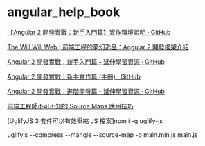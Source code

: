 # angular_help_book

[【Angular 2 開發實戰：新手入門篇】實作環境說明 · GitHub](https://gist.github.com/doggy8088/922e84bc16b4dcf785df16d80a6c2afe)

[The Will Will Web | 前端工程的夢幻逸品：Angular 2 開發框架介紹](http://blog.miniasp.com/post/2016/07/26/Introduction-to-Angular-2.aspx)

[Angular 2 開發實戰：新手入門篇 - 延伸學習資源 · GitHub](https://gist.github.com/doggy8088/5ee7152376c1990662ea8cc71662ad5f)

[Angular 2 開發實戰：新手實作篇 (手冊) · GitHub](https://gist.github.com/doggy8088/3e344de2408f2829ddffbfd887605181)

[Angular 2 開發實戰：進階開發篇 - 延伸學習資源 · GitHub](https://gist.github.com/doggy8088/aa5737a3a39b6f9bc5e30313254121c9#file-ng2advanced_links-md)

[前端工程師不可不知的 Source Maps 應用技巧](https://www.slideshare.net/WillHuangTW/must-known-source-maps-skills)

[UglifyJS 3 套件可以有效壓縮 JS 檔案]npm i -g uglify-js

uglifyjs --compress --mangle --source-map -o main.min.js main.js

